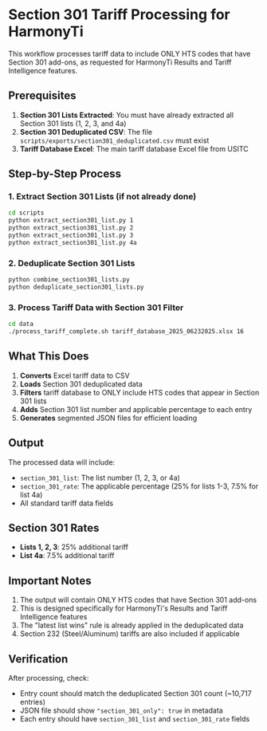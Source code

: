 # Section 301 Tariff Processing for HarmonyTi

This workflow processes tariff data to include ONLY HTS codes that have Section 301 add-ons,
as requested for HarmonyTi Results and Tariff Intelligence features.

## Prerequisites

1. **Section 301 Lists Extracted**: You must have already extracted all Section 301 lists (1, 2, 3, and 4a)
2. **Section 301 Deduplicated CSV**: The file `scripts/exports/section301_deduplicated.csv` must exist
3. **Tariff Database Excel**: The main tariff database Excel file from USITC

## Step-by-Step Process

### 1. Extract Section 301 Lists (if not already done)

```bash
cd scripts
python extract_section301_list.py 1
python extract_section301_list.py 2
python extract_section301_list.py 3
python extract_section301_list.py 4a
```

### 2. Deduplicate Section 301 Lists

```bash
python combine_section301_lists.py
python deduplicate_section301_lists.py
```

### 3. Process Tariff Data with Section 301 Filter

```bash
cd data
./process_tariff_complete.sh tariff_database_2025_06232025.xlsx 16
```

## What This Does

1. **Converts** Excel tariff data to CSV
2. **Loads** Section 301 deduplicated data
3. **Filters** tariff database to ONLY include HTS codes that appear in Section 301 lists
4. **Adds** Section 301 list number and applicable percentage to each entry
5. **Generates** segmented JSON files for efficient loading

## Output

The processed data will include:

- `section_301_list`: The list number (1, 2, 3, or 4a)
- `section_301_rate`: The applicable percentage (25% for lists 1-3, 7.5% for list 4a)
- All standard tariff data fields

## Section 301 Rates

- **Lists 1, 2, 3**: 25% additional tariff
- **List 4a**: 7.5% additional tariff

## Important Notes

1. The output will contain ONLY HTS codes that have Section 301 add-ons
2. This is designed specifically for HarmonyTi's Results and Tariff Intelligence features
3. The "latest list wins" rule is already applied in the deduplicated data
4. Section 232 (Steel/Aluminum) tariffs are also included if applicable

## Verification

After processing, check:

- Entry count should match the deduplicated Section 301 count (~10,717 entries)
- JSON file should show `"section_301_only": true` in metadata
- Each entry should have `section_301_list` and `section_301_rate` fields
